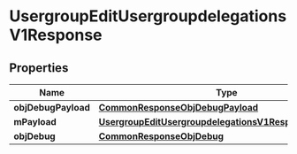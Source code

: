 
# UsergroupEditUsergroupdelegationsV1Response

## Properties
Name | Type | Description | Notes
------------ | ------------- | ------------- | -------------
**objDebugPayload** | [**CommonResponseObjDebugPayload**](CommonResponseObjDebugPayload.md) |  | 
**mPayload** | [**UsergroupEditUsergroupdelegationsV1ResponseMPayload**](UsergroupEditUsergroupdelegationsV1ResponseMPayload.md) |  | 
**objDebug** | [**CommonResponseObjDebug**](CommonResponseObjDebug.md) |  |  [optional]



